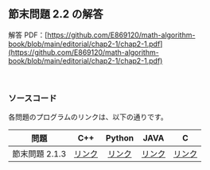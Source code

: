 ## 節末問題 2.2 の解答

解答 PDF：[https://github.com/E869120/math-algorithm-book/blob/main/editorial/chap2-1/chap2-1.pdf](https://github.com/E869120/math-algorithm-book/blob/main/editorial/chap2-1/chap2-1.pdf)

<br />

### ソースコード

各問題のプログラムのリンクは、以下の通りです。

| 問題 | C++ | Python | JAVA | C |
|:---:|:---:|:---:|:---:|:---:|
| 節末問題 2.1.3 | [リンク](https://github.com/E869120/math-algorithm-book/blob/main/editorial/chap2-1/prob2-1-3.cpp) | [リンク](https://github.com/E869120/math-algorithm-book/blob/main/editorial/chap2-1/prob2-1-3.py) | [リンク](https://github.com/E869120/math-algorithm-book/blob/main/editorial/chap2-1/prob2-1-3.java) | [リンク](https://github.com/E869120/math-algorithm-book/blob/main/editorial/chap2-1/prob2-1-3.c) |
